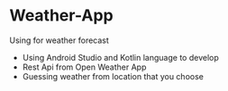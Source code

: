 # Weather-App
Using for weather forecast

- Using Android Studio and Kotlin language to develop
- Rest Api from Open Weather App
- Guessing weather from location that you choose

